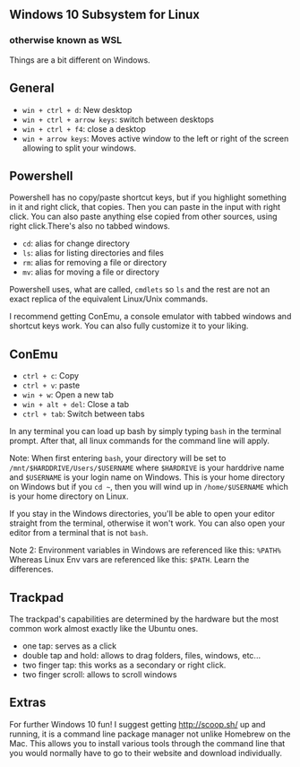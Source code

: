 ## Windows 10 Subsystem for Linux
### otherwise known as WSL

Things are a bit different on Windows.

## General

* `win + ctrl + d`: New desktop
* `win + ctrl + arrow keys`: switch between desktops
* `win + ctrl + f4`: close a desktop
* `win + arrow keys`: Moves active window to the left or right of the screen allowing to split your windows.

## Powershell

Powershell has no copy/paste shortcut keys, but if you highlight something in it and right click, that copies.
Then you can paste in the input with right click. You can also paste anything else copied from other sources, using right click.There's also no tabbed windows.

* `cd`: alias for change directory
* `ls`: alias for listing directories and files
* `rm`: alias for removing a file or directory
* `mv`: alias for moving a file or directory

Powershell uses, what are called, `cmdlets` so `ls` and the rest are not an exact replica of the equivalent Linux/Unix commands.

I recommend getting ConEmu, a console emulator with tabbed windows and shortcut keys work. You can also fully customize it to your liking.

## ConEmu

* `ctrl + c`: Copy
* `ctrl + v`: paste
* `win + w`: Open a new tab
* `win + alt + del`: Close a tab
* `ctrl + tab`: Switch between tabs

In any terminal you can load up bash by simply typing `bash` in the terminal prompt. After that, all linux commands for the command line will apply.

Note: When first entering `bash`, your directory will be set to `/mnt/$HARDDRIVE/Users/$USERNAME` where `$HARDRIVE` is your harddrive name and `$USERNAME` is your login name on Windows. This is your home directory on Windows but if you `cd ~`, then you will wind up in `/home/$USERNAME` which is your home directory on Linux.

If you stay in the Windows directories, you'll be able to open your editor straight from the terminal, otherwise it won't work. You can also open your editor from a terminal that is not `bash`.

Note 2: Environment variables in Windows are referenced like this: `%PATH%` Whereas Linux Env vars are referenced like this: `$PATH`. Learn the differences.

## Trackpad

The trackpad's capabilities are determined by the hardware but the most common work almost exactly like the Ubuntu ones.

* one tap: serves as a click
* double tap and hold: allows to drag folders, files, windows, etc...
* two finger tap: this works as a secondary or right click.
* two finger scroll: allows to scroll windows

## Extras
For further Windows 10 fun! I suggest getting http://scoop.sh/ up and running, it is a command line package manager not unlike Homebrew on the Mac. This allows you to install various tools through the command line that you would normally have to go to their website and download individually.

